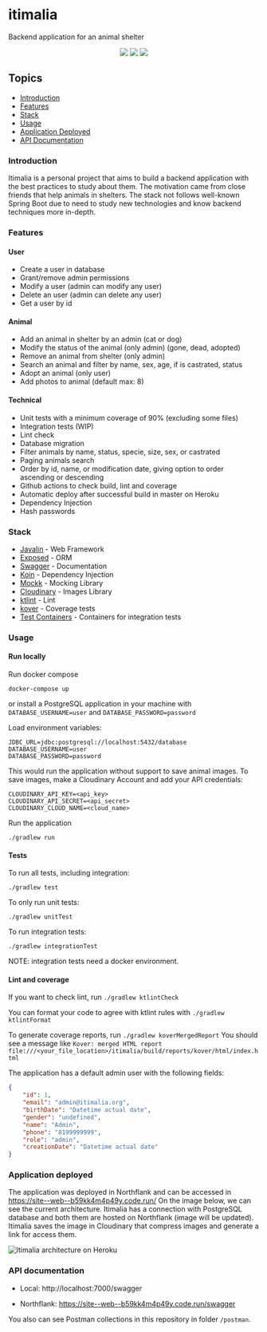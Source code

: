 # itimalia
Backend application for an animal shelter

<p align="center">
<img src="https://img.shields.io/github/workflow/status/demisgomes/itimalia/Build">
<img src="https://img.shields.io/github/deployments/demisgomes/itimalia/web">
<img src="https://img.shields.io/codecov/c/github/demisgomes/itimalia">
</p>

## Topics

- [Introduction](#introduction)
- [Features](#features)
- [Stack](#stack)
- [Usage](#usage)
- [Application Deployed](#application-deployed)
- [API Documentation](#api-documentation)

### Introduction

Itimalia is a personal project that aims to build a backend application with the best practices to study about them. The motivation came from close friends that help animals in shelters. The stack not follows well-known Spring Boot due to need to study new technologies and know backend techniques more in-depth.

### Features

#### User

- Create a user in database
- Grant/remove admin permissions
- Modify a user (admin can modify any user)
- Delete an user (admin can delete any user)
- Get a user by id

#### Animal
- Add an animal in shelter by an admin (cat or dog)
- Modify the status of the animal (only admin) (gone, dead, adopted)
- Remove an animal from shelter (only admin)
- Search an animal and filter by name, sex, age, if is castrated, status
- Adopt an animal (only user)
- Add photos to animal (default max: 8)

#### Technical

- Unit tests with a minimum coverage of 90% (excluding some files)
- Integration tests (WIP)
- Lint check
- Database migration
- Filter animals by name, status, specie, size, sex, or castrated
- Paging animals search
- Order by id, name, or modification date, giving option to order ascending or descending
- Github actions to check build, lint and coverage
- Automatic deploy after successful build in master on Heroku
- Dependency Injection
- Hash passwords


### Stack

- [Javalin](https://javalin.io/) - Web Framework
- [Exposed](https://github.com/JetBrains/Exposed) - ORM
- [Swagger](https://swagger.io/) - Documentation
- [Koin](https://insert-koin.io/) - Dependency Injection
- [Mockk](https://mockk.io/) - Mocking Library
- [Cloudinary](https://cloudinary.com/) - Images Library
- [ktlint](https://ktlint.github.io/) - Lint
- [kover](https://github.com/Kotlin/kotlinx-kover) - Coverage tests
- [Test Containers](https://testcontainers.com/) - Containers for integration tests

### Usage

#### Run locally
Run docker compose

`docker-compose up`

or install a PostgreSQL application in your machine with `DATABASE_USERNAME=user` and `DATABASE_PASSWORD=password`

Load environment variables:

```
JDBC_URL=jdbc:postgresql://localhost:5432/database
DATABASE_USERNAME=user
DATABASE_PASSWORD=password
```

This would run the application without support to save animal images. To save images, make a Cloudinary Account and add your API credentials:

```
CLOUDINARY_API_KEY=<api_key>
CLOUDINARY_API_SECRET=<api_secret>
CLOUDINARY_CLOUD_NAME=<cloud_name>
```

Run the application

`./gradlew run`

#### Tests

To run all tests, including integration:

`./gradlew test`

To only run unit tests:

`./gradlew unitTest`

To run integration tests:

`./gradlew integrationTest`

NOTE: integration tests need a docker environment.

#### Lint and coverage

If you want to check lint, run `./gradlew ktlintCheck`

You can format your code to agree with ktlint rules with `./gradlew ktlintFormat`

To generate coverage reports, run `./gradlew koverMergedReport`
You should see a message like `Kover: merged HTML report file:///<your_file_location>/itimalia/build/reports/kover/html/index.html
`

The application has a default admin user with the following fields:
```json
{
    "id": 1,
    "email": "admin@itimalia.org",
    "birthDate": "Datetime actual date",
    "gender": "undefined",
    "name": "Admin",
    "phone": "8199999999",
    "role": "admin",
    "creationDate": "Datetime actual date"
}
```

### Application deployed
The application was deployed in Northflank and can be accessed in https://site--web--b59kk4m4p49y.code.run/
On the image below, we can see the current architecture. Itimalia has a connection with PostgreSQL database and both them are hosted on Northflank (image will be updated). Itimalia saves the image in Cloudinary that compress images and generate a link for access them.

![Itimalia architecture on Heroku](https://user-images.githubusercontent.com/13547352/181644604-a9a91b06-1b24-4b70-a954-4e7c4aae519b.png)


### API documentation

- Local:
    http://localhost:7000/swagger

- Northflank:
  https://site--web--b59kk4m4p49y.code.run/swagger

You also can see Postman collections in this repository in folder `/postman`.
